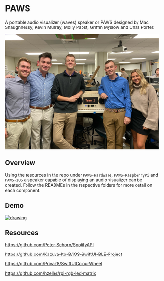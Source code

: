 # PAWS
A portable audio visualizer (waves) speaker or PAWS designed by  Mac Shaughnessy, Kevin Murray, Molly Pabst, Griffin Myslow and Chas Porter.

<img src="Assets/Clemson University ECE 4960 Team 1 PAWS Team Picture.jpeg" alt="drawing" width="500"/>

## Overview

Using the resources in the repo under `PAWS-Hardware`, `PAWS-RaspberryPi` and `PAWS-iOS` a speaker capable of displaying an audio visualizer can be created. Follow the READMEs in the respective folders for more detail on each component.

## Demo

[<img src="Assets/Clemson University ECE 4960 Team 1 PAWS Final Demo 2021 Intro.png" alt="drawing" width="500"/>](https://youtu.be/vt5fpE0bzSY)

## Resources
https://github.com/Peter-Schorn/SpotifyAPI

https://github.com/Kazuya-Ito-B/iOS-SwiftUI-BLE-Project

https://github.com/Priva28/SwiftUIColourWheel

https://github.com/hzeller/rpi-rgb-led-matrix
